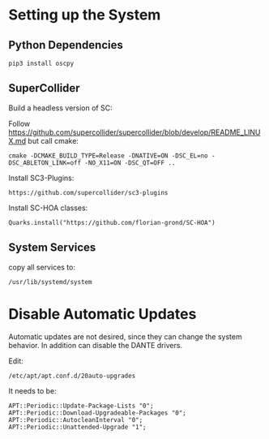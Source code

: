 # Setting up the System


## Python Dependencies

    pip3 install oscpy


## SuperCollider

Build a headless version of SC:

Follow https://github.com/supercollider/supercollider/blob/develop/README_LINUX.md but call cmake:

    cmake -DCMAKE_BUILD_TYPE=Release -DNATIVE=ON -DSC_EL=no -DSC_ABLETON_LINK=off -NO_X11=ON -DSC_QT=OFF ..

Install SC3-Plugins:

    https://github.com/supercollider/sc3-plugins

Install SC-HOA classes:

    Quarks.install("https://github.com/florian-grond/SC-HOA")

## System Services

copy all services to:

    /usr/lib/systemd/system


# Disable Automatic Updates


Automatic updates are not desired, since they can change the 
system behavior. In addition can disable the DANTE drivers.

Edit:

	/etc/apt/apt.conf.d/20auto-upgrades

It needs to be:

	APT::Periodic::Update-Package-Lists "0";
	APT::Periodic::Download-Upgradeable-Packages "0";
	APT::Periodic::AutocleanInterval "0";
	APT::Periodic::Unattended-Upgrade "1";

